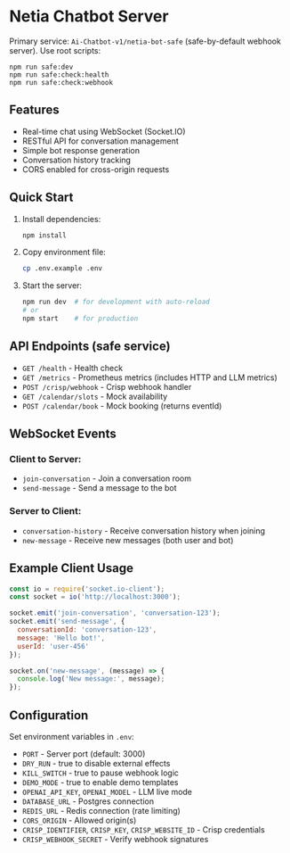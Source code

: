 # Netia Chatbot Server

Primary service: `Ai-Chatbot-v1/netia-bot-safe` (safe-by-default webhook server). Use root scripts:

```
npm run safe:dev
npm run safe:check:health
npm run safe:check:webhook
```

## Features

- Real-time chat using WebSocket (Socket.IO)
- RESTful API for conversation management
- Simple bot response generation
- Conversation history tracking
- CORS enabled for cross-origin requests

## Quick Start

1. Install dependencies:
   ```bash
   npm install
   ```

2. Copy environment file:
   ```bash
   cp .env.example .env
   ```

3. Start the server:
   ```bash
   npm run dev  # for development with auto-reload
   # or
   npm start    # for production
   ```

## API Endpoints (safe service)

- `GET /health` - Health check
- `GET /metrics` - Prometheus metrics (includes HTTP and LLM metrics)
- `POST /crisp/webhook` - Crisp webhook handler
- `GET /calendar/slots` - Mock availability
- `POST /calendar/book` - Mock booking (returns eventId)

## WebSocket Events

### Client to Server:
- `join-conversation` - Join a conversation room
- `send-message` - Send a message to the bot

### Server to Client:
- `conversation-history` - Receive conversation history when joining
- `new-message` - Receive new messages (both user and bot)

## Example Client Usage

```javascript
const io = require('socket.io-client');
const socket = io('http://localhost:3000');

socket.emit('join-conversation', 'conversation-123');
socket.emit('send-message', {
  conversationId: 'conversation-123',
  message: 'Hello bot!',
  userId: 'user-456'
});

socket.on('new-message', (message) => {
  console.log('New message:', message);
});
```

## Configuration

Set environment variables in `.env`:
- `PORT` - Server port (default: 3000)
- `DRY_RUN` - true to disable external effects
- `KILL_SWITCH` - true to pause webhook logic
- `DEMO_MODE` - true to enable demo templates
- `OPENAI_API_KEY`, `OPENAI_MODEL` - LLM live mode
- `DATABASE_URL` - Postgres connection
- `REDIS_URL` - Redis connection (rate limiting)
- `CORS_ORIGIN` - Allowed origin(s)
- `CRISP_IDENTIFIER`, `CRISP_KEY`, `CRISP_WEBSITE_ID` - Crisp credentials
- `CRISP_WEBHOOK_SECRET` - Verify webhook signatures
